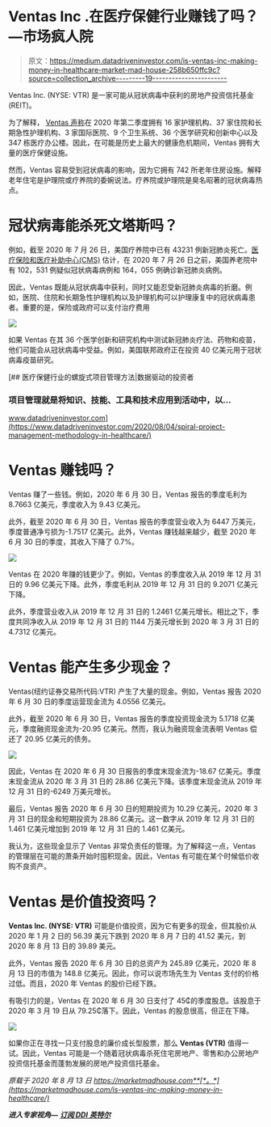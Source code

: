 # Ventas Inc .在医疗保健行业赚钱了吗？—市场疯人院

> 原文：<https://medium.datadriveninvestor.com/is-ventas-inc-making-money-in-healthcare-market-mad-house-258b650ffc9c?source=collection_archive---------19----------------------->

Ventas Inc. (NYSE: VTR) 是一家可能从冠状病毒中获利的房地产投资信托基金(REIT)。

为了解释， [Ventas 声称](https://www.ventasreit.com/our-portfolio/properties-location)在 2020 年第二季度拥有 16 家护理机构、37 家住院和长期急性护理机构、3 家国际医院、9 个卫生系统、36 个医学研究和创新中心以及 347 栋医疗办公楼。因此，在可能是历史上最大的健康危机期间，Ventas 拥有大量的医疗保健设施。

然而，Ventas 容易受到冠状病毒的影响，因为它拥有 742 所老年住房设施。解释老年住宅是护理院或疗养院的委婉说法。疗养院或护理院是臭名昭著的冠状病毒热点。

# 冠状病毒能杀死文塔斯吗？

例如，截至 2020 年 7 月 26 日，美国疗养院中已有 43231 例新冠肺炎死亡。[医疗保险和医疗补助中心(CMS)](https://data.cms.gov/stories/s/COVID-19-Nursing-Home-Data/bkwz-xpvg/) 估计，在 2020 年 7 月 26 日之前，美国养老院中有 102，531 例疑似冠状病毒病例和 164，055 例确诊新冠肺炎病例。

因此，Ventas 既能从冠状病毒中获利，同时又能忍受新冠肺炎病毒的折磨。例如，医院、住院和长期急性护理机构以及护理机构可以护理康复中的冠状病毒患者。重要的是，保险或政府可以支付治疗费用

![](img/0b2b7b56d00b0db09166385ba01aab90.png)

如果 Ventas 在其 36 个医学创新和研究机构中测试新冠肺炎疗法、药物和疫苗，他们可能会从冠状病毒中受益。例如，美国联邦政府正在投资 40 亿美元用于冠状病毒疫苗研究。

[](https://www.datadriveninvestor.com/2020/08/04/spiral-project-management-methodology-in-healthcare/) [## 医疗保健行业的螺旋式项目管理方法|数据驱动的投资者

### 项目管理就是将知识、技能、工具和技术应用到活动中，以…

www.datadriveninvestor.com](https://www.datadriveninvestor.com/2020/08/04/spiral-project-management-methodology-in-healthcare/) 

# Ventas 赚钱吗？

Ventas 赚了一些钱。例如，2020 年 6 月 30 日，Ventas 报告的季度毛利为 8.7663 亿美元，季度收入为 9.43 亿美元。

此外，截至 2020 年 6 月 30 日，Ventas 报告的季度营业收入为 6447 万美元，季度普通净亏损为-1.7517 亿美元。此外，Ventas 赚钱越来越少，截至 2020 年 6 月 30 日的季度，其收入下降了 0.7%。

![](img/a6ba3977c59e1bd2749f13b041551bae.png)

Ventas 在 2020 年赚的钱更少了。例如，Ventas 的季度收入从 2019 年 12 月 31 日的 9.96 亿美元下降。此外，季度毛利从 2019 年 12 月 31 日的 9.2071 亿美元下降。

此外，季度营业收入从 2019 年 12 月 31 日的 1.2461 亿美元增长。相比之下，季度共同净收入从 2019 年 12 月 31 日的 1144 万美元增长到 2020 年 3 月 31 日的 4.7312 亿美元。

# Ventas 能产生多少现金？

Ventas(纽约证券交易所代码:VTR) 产生了大量的现金。例如，Ventas 报告 2020 年 6 月 30 日的季度运营现金流为 4.0556 亿美元。

此外，截至 2020 年 6 月 30 日，Ventas 报告的季度投资现金流为 5.1718 亿美元，季度融资现金流为-20.95 亿美元。然而，我认为融资现金流表明 Ventas 偿还了 20.95 亿美元的债务。

![](img/13ca0401578cf29bf9f08c4732264e77.png)

因此，Ventas 在 2020 年 6 月 30 日报告的季度末现金流为-18.67 亿美元。季度末现金流从 2020 年 3 月 31 日的 28.86 亿美元下降。该季度末现金流从 2019 年 12 月 31 日的-6249 万美元增长。

最后，Ventas 报告 2020 年 6 月 30 日的短期投资为 10.29 亿美元，2020 年 3 月 31 日的现金和短期投资为 28.86 亿美元。这一数字从 2019 年 12 月 31 日的 1.461 亿美元增加到 2019 年 12 月 31 日的 1.461 亿美元。

我认为，这些现金显示了 Ventas 非常负责任的管理。为了解释这一点，Ventas 的管理层在可能的萧条开始时囤积现金。因此，Ventas 有可能在某个时候低价收购不良资产。

# Ventas 是价值投资吗？

**Ventas Inc. (NYSE: VTR)** 可能是价值投资，因为它有更多的现金，但其股价从 2020 年 1 月 2 日的 56.39 美元下跌到 2020 年 8 月 7 日的 41.52 美元，到 2020 年 8 月 13 日的 39.89 美元。

此外，Ventas 报告 2020 年 6 月 30 日的总资产为 245.89 亿美元，2020 年 8 月 13 日的市值为 148.8 亿美元。因此，你可以说市场先生为 Ventas 支付的价格过低。而且，2020 年 Ventas 的股价已经下跌。

有吸引力的是，Ventas 在 2020 年 6 月 30 日支付了 45₵的季度股息。该股息于 2020 年 3 月 19 日从 79.25₵落下。因此，Ventas 的股息很高，但正在下降。

![](img/ef624dd6f753b9fcd59323e2c559370c.png)

如果你正在寻找一只支付股息的廉价成长型股票，那么 **Ventas (VTR)** 值得一试。因此，Ventas 可能是一个随着冠状病毒杀死住宅房地产、零售和办公房地产投资信托基金而蓬勃发展的房地产投资信托基金。

*原载于 2020 年 8 月 13 日 https://marketmadhouse.com**[*。*](https://marketmadhouse.com/is-ventas-inc-making-money-in-healthcare/)*

***进入专家视角—** [**订阅 DDI 英特尔**](https://datadriveninvestor.com/ddi-intel)*